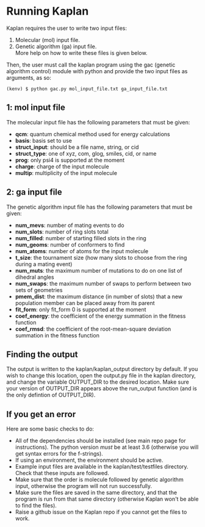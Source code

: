 # Running Kaplan

Kaplan requires the user to write two input files:  
1. Molecular (mol) input file.  
2. Genetic algorithm (ga) input file.  
More help on how to write these files is given below.  

Then, the user must call the kaplan program using the gac
(genetic algorithm control) module with python
and provide the two input files as arguments, as so:

`(kenv) $ python gac.py mol_input_file.txt ga_input_file.txt`

## 1: mol input file

The molecular input file has the following parameters that must
be given:  
* **qcm**: quantum chemical method used for energy calculations
* **basis**: basis set to use
* **struct_input**: should be a file name, string, or cid
* **struct_type**: one of xyz, com, glog, smiles, cid, or name
* **prog**: only psi4 is supported at the moment
* **charge**: charge of the input molecule
* **multip**: multiplicity of the input molecule

## 2: ga input file

The genetic algorithm input file has the following parameters
that must be given:  
* **num_mevs**: number of mating events to do
* **num_slots**: number of ring slots total
* **num_filled**: number of starting filled slots in the ring
* **num_geoms**: number of conformers to find
* **num_atoms**: number of atoms for the input molecule
* **t_size**: the tournament size (how many slots to choose
from the ring during a mating event)
* **num_muts**: the maximum number of mutations to do on one
list of dihedral angles
* **num_swaps**: the maximum number of swaps to perform between
two sets of geometries
* **pmem_dist**: the maximum distance (in number of slots) that
a new population member can be placed away from its parent
* **fit_form**: only fit_form 0 is supported at the moment
* **coef_energy**: the coefficient of the energy summation in
the fitness function
* **coef_rmsd**: the coefficient of the root-mean-square
deviation summation in the fitness function

## Finding the output

The output is written to the kaplan/kaplan_output directory
by default. If you wish to change this location, open the
output.py file in the kaplan directory, and change the
variable OUTPUT_DIR to the desired location. Make sure
your version of OUTPUT_DIR appears above the run_output
function (and is the only defintion of OUTPUT_DIR).

## If you get an error

Here are some basic checks to do:  
* All of the dependencies should be installed (see main
repo page for instructions). The python version *must* be
at least 3.6 (otherwise you will get syntax errors for the
f-strings).
* If using an environment, the environment should be active.
* Example input files are available in the
kaplan/test/testfiles directory. Check that these inputs are
followed.
* Make sure that the order is molecule followed by genetic
algorithm input, otherwise the program will not run
successfully.
* Make sure the files are saved in the same directory, and
that the program is run from that same directory (otherwise
Kaplan won't be able to find the files).
* Raise a github issue on the Kaplan repo if you cannot get
the files to work.

